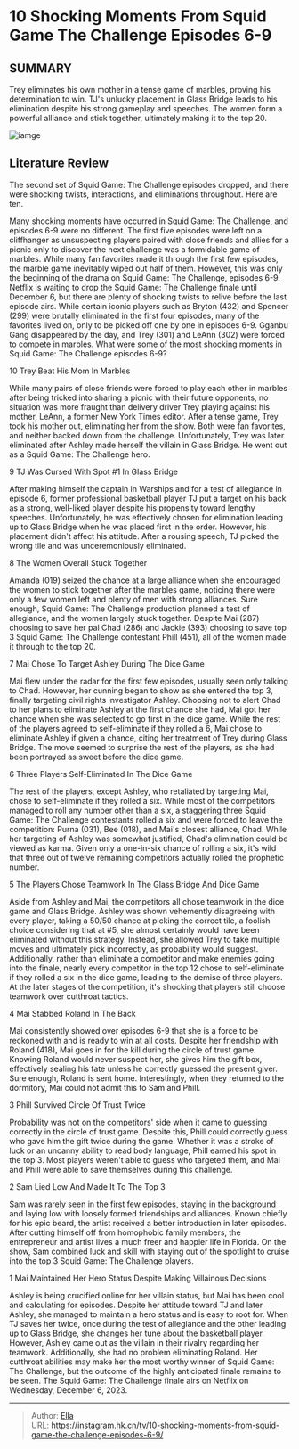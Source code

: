# 10 Shocking Moments From Squid Game The Challenge Episodes 6-9


## SUMMARY 


 Trey eliminates his own mother in a tense game of marbles, proving his determination to win. 
 TJ&#39;s unlucky placement in Glass Bridge leads to his elimination despite his strong gameplay and speeches. 
 The women form a powerful alliance and stick together, ultimately making it to the top 20. 

![iamge](https://static1.srcdn.com/wordpress/wp-content/uploads/2023/12/10-shocking-moments-from-squid-game_-the-challenge-episodes-6-9.jpg)

## Literature Review
The second set of Squid Game: The Challenge episodes dropped, and there were shocking twists, interactions, and eliminations throughout. Here are ten.




Many shocking moments have occurred in Squid Game: The Challenge, and episodes 6-9 were no different. The first five episodes were left on a cliffhanger as unsuspecting players paired with close friends and allies for a picnic only to discover the next challenge was a formidable game of marbles. While many fan favorites made it through the first few episodes, the marble game inevitably wiped out half of them. However, this was only the beginning of the drama on Squid Game: The Challenge, episodes 6-9.
Netflix is waiting to drop the Squid Game: The Challenge finale until December 6, but there are plenty of shocking twists to relive before the last episode airs. While certain iconic players such as Bryton (432) and Spencer (299) were brutally eliminated in the first four episodes, many of the favorites lived on, only to be picked off one by one in episodes 6-9. Gganbu Gang disappeared by the day, and Trey (301) and LeAnn (302) were forced to compete in marbles. What were some of the most shocking moments in Squid Game: The Challenge episodes 6-9?









 








 10  Trey Beat His Mom In Marbles 


 







While many pairs of close friends were forced to play each other in marbles after being tricked into sharing a picnic with their future opponents, no situation was more fraught than delivery driver Trey playing against his mother, LeAnn, a former New York Times editor. After a tense game, Trey took his mother out, eliminating her from the show. Both were fan favorites, and neither backed down from the challenge. Unfortunately, Trey was later eliminated after Ashley made herself the villain in Glass Bridge. He went out as a Squid Game: The Challenge hero.





 9  TJ Was Cursed With Spot #1 In Glass Bridge 
        

After making himself the captain in Warships and for a test of allegiance in episode 6, former professional basketball player TJ put a target on his back as a strong, well-liked player despite his propensity toward lengthy speeches. Unfortunately, he was effectively chosen for elimination leading up to Glass Bridge when he was placed first in the order. However, his placement didn&#39;t affect his attitude. After a rousing speech, TJ picked the wrong tile and was unceremoniously eliminated.





 8  The Women Overall Stuck Together 
        

Amanda (019) seized the chance at a large alliance when she encouraged the women to stick together after the marbles game, noticing there were only a few women left and plenty of men with strong alliances. Sure enough, Squid Game: The Challenge production planned a test of allegiance, and the women largely stuck together. Despite Mai (287) choosing to save her pal Chad (286) and Jackie (393) choosing to save top 3 Squid Game: The Challenge contestant Phill (451), all of the women made it through to the top 20.





 7  Mai Chose To Target Ashley During The Dice Game 
        

Mai flew under the radar for the first few episodes, usually seen only talking to Chad. However, her cunning began to show as she entered the top 3, finally targeting civil rights investigator Ashley. Choosing not to alert Chad to her plans to eliminate Ashley at the first chance she had, Mai got her chance when she was selected to go first in the dice game. While the rest of the players agreed to self-eliminate if they rolled a 6, Mai chose to eliminate Ashley if given a chance, citing her treatment of Trey during Glass Bridge. The move seemed to surprise the rest of the players, as she had been portrayed as sweet before the dice game.





 6  Three Players Self-Eliminated In The Dice Game 
        

The rest of the players, except Ashley, who retaliated by targeting Mai, chose to self-eliminate if they rolled a six. While most of the competitors managed to roll any number other than a six, a staggering three Squid Game: The Challenge contestants rolled a six and were forced to leave the competition: Purna (031), Bee (018), and Mai&#39;s closest alliance, Chad. While her targeting of Ashley was somewhat justified, Chad&#39;s elimination could be viewed as karma. Given only a one-in-six chance of rolling a six, it&#39;s wild that three out of twelve remaining competitors actually rolled the prophetic number.





 5  The Players Chose Teamwork In The Glass Bridge And Dice Game 


 







Aside from Ashley and Mai, the competitors all chose teamwork in the dice game and Glass Bridge. Ashley was shown vehemently disagreeing with every player, taking a 50/50 chance at picking the correct tile, a foolish choice considering that at #5, she almost certainly would have been eliminated without this strategy. Instead, she allowed Trey to take multiple moves and ultimately pick incorrectly, as probability would suggest.
Additionally, rather than eliminate a competitor and make enemies going into the finale, nearly every competitor in the top 12 chose to self-eliminate if they rolled a six in the dice game, leading to the demise of three players. At the later stages of the competition, it&#39;s shocking that players still choose teamwork over cutthroat tactics.





 4  Mai Stabbed Roland In The Back 


 







Mai consistently showed over episodes 6-9 that she is a force to be reckoned with and is ready to win at all costs. Despite her friendship with Roland (418), Mai goes in for the kill during the circle of trust game. Knowing Roland would never suspect her, she gives him the gift box, effectively sealing his fate unless he correctly guessed the present giver. Sure enough, Roland is sent home. Interestingly, when they returned to the dormitory, Mai could not admit this to Sam and Phill.





 3  Phill Survived Circle Of Trust Twice 
        

Probability was not on the competitors&#39; side when it came to guessing correctly in the circle of trust game. Despite this, Phill could correctly guess who gave him the gift twice during the game. Whether it was a stroke of luck or an uncanny ability to read body language, Phill earned his spot in the top 3. Most players weren&#39;t able to guess who targeted them, and Mai and Phill were able to save themselves during this challenge.





 2  Sam Lied Low And Made It To The Top 3 
        

Sam was rarely seen in the first few episodes, staying in the background and laying low with loosely formed friendships and alliances. Known chiefly for his epic beard, the artist received a better introduction in later episodes. After cutting himself off from homophobic family members, the entrepreneur and artist lives a much freer and happier life in Florida. On the show, Sam combined luck and skill with staying out of the spotlight to cruise into the top 3 Squid Game: The Challenge players.





 1  Mai Maintained Her Hero Status Despite Making Villainous Decisions 
        

Ashley is being crucified online for her villain status, but Mai has been cool and calculating for episodes. Despite her attitude toward TJ and later Ashley, she managed to maintain a hero status and is easy to root for. When TJ saves her twice, once during the test of allegiance and the other leading up to Glass Bridge, she changes her tune about the basketball player. However, Ashley came out as the villain in their rivalry regarding her teamwork. Additionally, she had no problem eliminating Roland. Her cutthroat abilities may make her the most worthy winner of Squid Game: The Challenge, but the outcome of the highly anticipated finale remains to be seen.
The Squid Game: The Challenge finale airs on Netflix on Wednesday, December 6, 2023. 


---

> Author: [Ella](https://instagram.hk.cn/)  
> URL: https://instagram.hk.cn/tv/10-shocking-moments-from-squid-game-the-challenge-episodes-6-9/  

